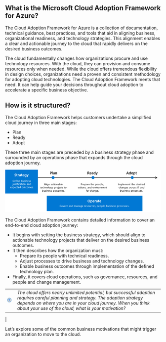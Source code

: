 ﻿## What is the Microsoft Cloud Adoption Framework for Azure?

The Cloud Adoption Framework for Azure is a collection of documentation, technical guidance, best practices, and tools that aid in aligning business, organizational readiness, and technology strategies. This alignment enables a clear and actionable journey to the cloud that rapidly delivers on the desired business outcomes.

The cloud fundamentally changes how organizations procure and use technology resources. With the cloud, they can provision and consume resources only when needed. While the cloud offers tremendous flexibility in design choices, organizations need a proven and consistent methodology for adopting cloud technologies. The Cloud Adoption Framework meets that need. It can help guide your decisions throughout cloud adoption to accelerate a specific business objective.

## How is it structured?

The Cloud Adoption Framework helps customers undertake a simplified cloud journey in three main stages:
- Plan 
- Ready
- Adopt

These three main stages are preceded by a business strategy phase and surrounded by an operations phase that expands through the cloud adoption journey.

![Diagram of the three stages of the Cloud Adoption Framework: Plan, Ready, and Adopt. These stages are preceded by the Strategy phase and surrounded by the Operate phase, which spans the cloud adoption journey. ](../media/ic-caf-2.jpg)

The Cloud Adoption Framework contains detailed information to cover an end-to-end cloud adoption journey:

- It begins with setting the business strategy, which should align to actionable technology projects that deliver on the desired business outcomes.
- It then describes how the organization must: 
    - Prepare its people with technical readiness.
    - Adjust processes to drive business and technology changes.
    - Enable business outcomes through implementation of the defined technology plan. 
- Finally, it covers cloud operations, such as governance, resources, and people and change management.

| | |
| ---| --- |
| ![Icon of lightbulb](../media/lightbulb.png)| *The cloud offers nearly unlimited potential, but successful adoption requires careful planning and strategy. The adoption strategy depends on where you are in your cloud journey. When you think about your use of the cloud, what is your motivation?*|
|

 Let’s explore some of the common business motivations that might trigger an organization to move to the cloud.
